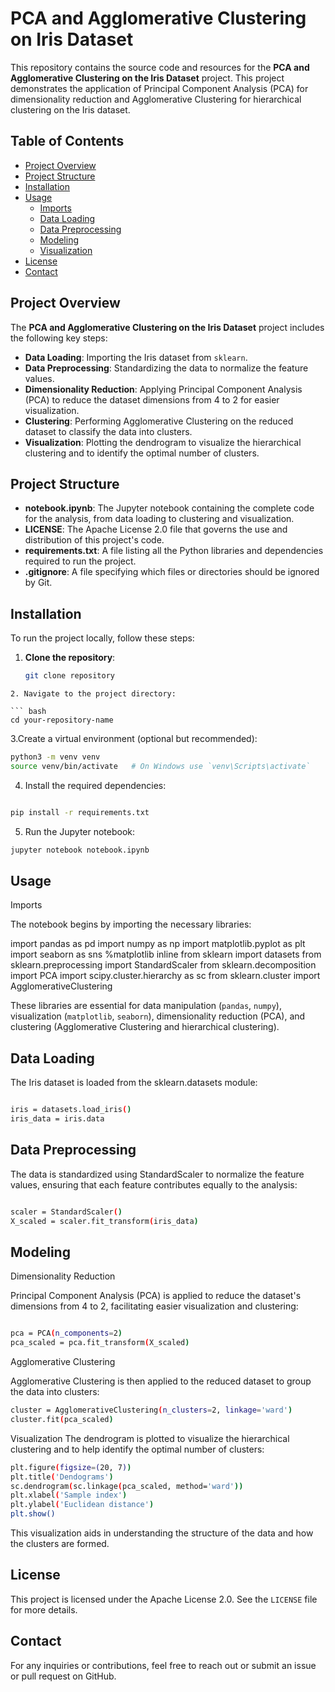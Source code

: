 # PCA and Agglomerative Clustering on Iris Dataset

This repository contains the source code and resources for the **PCA and Agglomerative Clustering on the Iris Dataset** project. This project demonstrates the application of Principal Component Analysis (PCA) for dimensionality reduction and Agglomerative Clustering for hierarchical clustering on the Iris dataset.

## Table of Contents

- [Project Overview](#project-overview)
- [Project Structure](#project-structure)
- [Installation](#installation)
- [Usage](#usage)
  - [Imports](#imports)
  - [Data Loading](#data-loading)
  - [Data Preprocessing](#data-preprocessing)
  - [Modeling](#modeling)
  - [Visualization](#visualization)
- [License](#license)
- [Contact](#contact)

## Project Overview

The **PCA and Agglomerative Clustering on the Iris Dataset** project includes the following key steps:

- **Data Loading**: Importing the Iris dataset from `sklearn`.
- **Data Preprocessing**: Standardizing the data to normalize the feature values.
- **Dimensionality Reduction**: Applying Principal Component Analysis (PCA) to reduce the dataset dimensions from 4 to 2 for easier visualization.
- **Clustering**: Performing Agglomerative Clustering on the reduced dataset to classify the data into clusters.
- **Visualization**: Plotting the dendrogram to visualize the hierarchical clustering and to identify the optimal number of clusters.

## Project Structure

- **notebook.ipynb**: The Jupyter notebook containing the complete code for the analysis, from data loading to clustering and visualization.
- **LICENSE**: The Apache License 2.0 file that governs the use and distribution of this project's code.
- **requirements.txt**: A file listing all the Python libraries and dependencies required to run the project.
- **.gitignore**: A file specifying which files or directories should be ignored by Git.

## Installation

To run the project locally, follow these steps:

1. **Clone the repository**:
   ```bash
   git clone repository
```
2. Navigate to the project directory:

``` bash
cd your-repository-name

```
3.Create a virtual environment (optional but recommended):

``` bash
python3 -m venv venv
source venv/bin/activate   # On Windows use `venv\Scripts\activate`

```

4. Install the required dependencies:

```bash 

pip install -r requirements.txt
```

5. Run the Jupyter notebook:

``` bash
jupyter notebook notebook.ipynb
```

##  Usage

Imports

The notebook begins by importing the necessary libraries:

import pandas as pd
import numpy as np
import matplotlib.pyplot as plt
import seaborn as sns
%matplotlib inline
from sklearn import datasets
from sklearn.preprocessing import StandardScaler
from sklearn.decomposition import PCA
import scipy.cluster.hierarchy as sc
from sklearn.cluster import AgglomerativeClustering

These libraries are essential for data manipulation (`pandas`, `numpy`), visualization (`matplotlib`, `seaborn`), dimensionality reduction (PCA), and clustering (Agglomerative Clustering and hierarchical clustering).

## Data Loading
The Iris dataset is loaded from the sklearn.datasets module:

``` bash

iris = datasets.load_iris()
iris_data = iris.data
```
## Data Preprocessing
The data is standardized using StandardScaler to normalize the feature values, ensuring that each feature contributes equally to the analysis:

``` bash

scaler = StandardScaler()
X_scaled = scaler.fit_transform(iris_data)

```
## Modeling

Dimensionality Reduction

Principal Component Analysis (PCA) is applied to reduce the dataset's dimensions from 4 to 2, facilitating easier visualization and clustering:

``` bash

pca = PCA(n_components=2)
pca_scaled = pca.fit_transform(X_scaled)

```

Agglomerative Clustering

Agglomerative Clustering is then applied to the reduced dataset to group the data into clusters:

``` bash
cluster = AgglomerativeClustering(n_clusters=2, linkage='ward')
cluster.fit(pca_scaled)
```

Visualization
The dendrogram is plotted to visualize the hierarchical clustering and to help identify the optimal number of clusters:

```bash
plt.figure(figsize=(20, 7))
plt.title('Dendograms')
sc.dendrogram(sc.linkage(pca_scaled, method='ward'))
plt.xlabel('Sample index')
plt.ylabel('Euclidean distance')
plt.show()
```

This visualization aids in understanding the structure of the data and how the clusters are formed.

## License
This project is licensed under the Apache License 2.0. See the `LICENSE` file for more details.

## Contact
For any inquiries or contributions, feel free to reach out or submit an issue or pull request on GitHub.